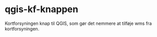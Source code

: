 # qgis-kf-knappen
Kortforsyningen knap til QGIS, som gør det nemmere at tilføje wms fra kortforsyningen.
